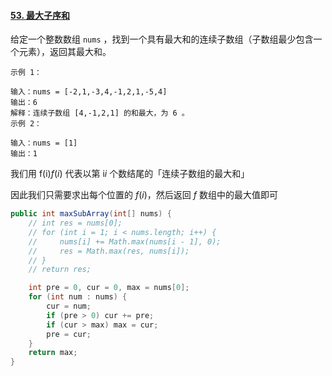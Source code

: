#### [53. 最大子序和](https://leetcode-cn.com/problems/maximum-subarray/)

给定一个整数数组 `nums` ，找到一个具有最大和的连续子数组（子数组最少包含一个元素），返回其最大和。

```
示例 1：

输入：nums = [-2,1,-3,4,-1,2,1,-5,4]
输出：6
解释：连续子数组 [4,-1,2,1] 的和最大，为 6 。
示例 2：

输入：nums = [1]
输出：1
```

我们用 f(i)*f*(*i*) 代表以第 i*i* 个数结尾的「连续子数组的最大和」

因此我们只需要求出每个位置的 *f*(*i*)，然后返回 *f* 数组中的最大值即可

```java
public int maxSubArray(int[] nums) {
    // int res = nums[0];
    // for (int i = 1; i < nums.length; i++) {
    //     nums[i] += Math.max(nums[i - 1], 0);
    //     res = Math.max(res, nums[i]);
    // }
    // return res;

    int pre = 0, cur = 0, max = nums[0];
    for (int num : nums) {
        cur = num;
        if (pre > 0) cur += pre;
        if (cur > max) max = cur;
        pre = cur;
    }
    return max;
}
```

